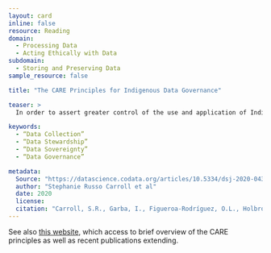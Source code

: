 ```yaml
---
layout: card
inline: false
resource: Reading
domain:
  - Processing Data
  - Acting Ethically with Data
subdomain:
  - Storing and Preserving Data
sample_resource: false

title: "The CARE Principles for Indigenous Data Governance"

teaser: >
  In order to assert greater control of the use and application of Indigenous data and knowledges, set of people and purpose-oriented CARE principles for Indigenous data management and stewardship have been designed to complement the existing FAIR principles. This scholarly article articulates that set of principles, which are built around the concept of data sovereignty. It invites readers to think about what researchers who collect and publish data owe to communities (particularly indigenous communities) that helped to create that data. 

keywords:
  - “Data Collection”
  - “Data Stewardship”
  - “Data Sovereignty”
  - “Data Governance”

metadata:
  Source: "https://datascience.codata.org/articles/10.5334/dsj-2020-043"
  author: "Stephanie Russo Carroll et al"
  date: 2020
  license: 
  citation: "Carroll, S.R., Garba, I., Figueroa-Rodríguez, O.L., Holbrook, J., Lovett, R., Materechera, S., Parsons, M., Raseroka, K., Rodriguez-Lonebear, D., Rowe, R., Sara, R., Walker, J.D., Anderson, J. and Hudson, M. (2020) ‘The CARE Principles for Indigenous Data Governance’, Data Science Journal, 19(1), p. 43." 
---
```

See also [this website](https://www.gida-global.org/care), which access to brief overview of the CARE principles as well as recent publications extending. 
